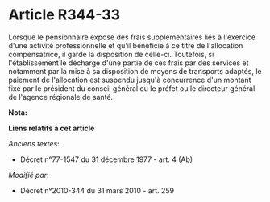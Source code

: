 # Article R344-33

Lorsque le pensionnaire expose des frais supplémentaires liés à l'exercice d'une activité professionnelle et qu'il bénéficie
à ce titre de l'allocation compensatrice, il garde la disposition de celle-ci. Toutefois, si l'établissement le décharge
d'une partie de ces frais par des services et notamment par la mise à sa disposition de moyens de transports adaptés, le
paiement de l'allocation est suspendu jusqu'à concurrence d'un montant fixé par le président du conseil général ou le préfet
ou le directeur général de l'agence régionale de santé.

**Nota:**



**Liens relatifs à cet article**

_Anciens textes_:

  - Décret n°77-1547 du 31 décembre 1977 - art. 4 (Ab)

_Modifié par_:

  - Décret n°2010-344 du 31 mars 2010 - art. 259
